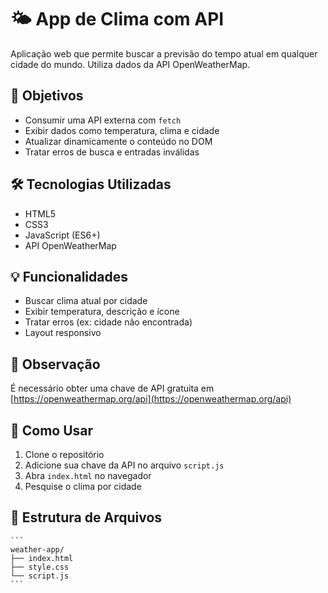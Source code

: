 # 🌤️ App de Clima com API

Aplicação web que permite buscar a previsão do tempo atual em qualquer cidade do mundo. Utiliza dados da API OpenWeatherMap.

## 🎯 Objetivos

- Consumir uma API externa com `fetch`
- Exibir dados como temperatura, clima e cidade
- Atualizar dinamicamente o conteúdo no DOM
- Tratar erros de busca e entradas inválidas

## 🛠️ Tecnologias Utilizadas

- HTML5
- CSS3
- JavaScript (ES6+)
- API OpenWeatherMap

## 💡 Funcionalidades

- Buscar clima atual por cidade
- Exibir temperatura, descrição e ícone
- Tratar erros (ex: cidade não encontrada)
- Layout responsivo

## 🔑 Observação

É necessário obter uma chave de API gratuita em [https://openweathermap.org/api](https://openweathermap.org/api)

## 🚀 Como Usar

1. Clone o repositório
2. Adicione sua chave da API no arquivo `script.js`
3. Abra `index.html` no navegador
4. Pesquise o clima por cidade

## 📁 Estrutura de Arquivos

    ```
    weather-app/
    ├── index.html
    ├── style.css
    └── script.js
    ```
